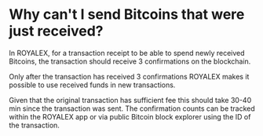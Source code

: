 # Why can't I send Bitcoins that were just received?

In ROYALEX, for a transaction receipt to be able to spend newly received Bitcoins, the transaction should receive 3 confirmations on the blockchain.

Only after the transaction has received 3 confirmations ROYALEX makes it possible to use received funds in new transactions.

Given that the original transaction has sufficient fee this should take 30-40 min since the transaction was sent. The confirmation counts can be tracked within the ROYALEX app or via public Bitcoin block explorer using the ID of the transaction.
